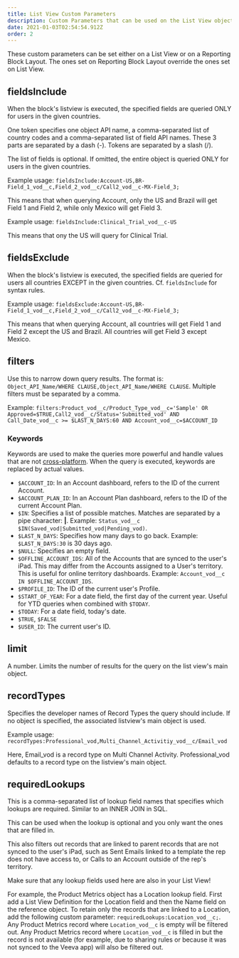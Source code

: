 ```yaml
---
title: List View Custom Parameters
description: Custom Parameters that can be used on the List View object
date: 2021-01-03T02:54:54.912Z
order: 2
---
```


These custom parameters can be set either on a List View or on a Reporting Block Layout. The ones set on Reporting Block Layout override the ones set on List View.

## fieldsInclude

When the block's listview is executed, the specified fields are queried ONLY for users in the given countries.

One token specifies one object API name, a comma-separated list of country codes and a comma-separated list of field API names. These 3 parts are separated by a dash (-). Tokens are separated by a slash (/).

The list of fields is optional. If omitted, the entire object is queried ONLY for users in the given countries.

Example usage: `fieldsInclude:Account-US,BR-Field_1_vod__c,Field_2_vod__c/Call2_vod__c-MX-Field_3;`

This means that when querying Account, only the US and Brazil will get Field 1 and Field 2, while only Mexico will get Field 3.

Example usage: `fieldsInclude:Clinical_Trial_vod__c-US`

This means that ony the US will query for Clinical Trial.

## fieldsExclude

When the block's listview is executed, the specified fields are queried for users all countries EXCEPT in the given countries. Cf. `fieldsInclude` for syntax rules.

Example usage: `fieldsExclude:Account-US,BR-Field_1_vod__c,Field_2_vod__c/Call2_vod__c-MX-Field_3;`

This means that when querying Account, all countries will get Field 1 and Field 2 except the US and Brazil. All countries will get Field 3 except Mexico.

## filters

Use this to narrow down query results. The format is: `Object_API_Name/WHERE CLAUSE,Object_API_Name/WHERE CLAUSE`. Multiple filters must be separated by a comma.

Example: `filters:Product_vod__c/Product_Type_vod__c='Sample' OR Approved=$TRUE,Call2_vod__c/Status='Submitted_vod' AND Call_Date_vod__c >= $LAST_N_DAYS:60 AND Account_vod__c=$ACCOUNT_ID`

### Keywords

Keywords are used to make the queries more powerful and handle values that are not [cross-platform](https://support.veeva.com/hc/en-us/articles/360021663794-Why-do-HTML-Reports-Work-Differently-on-Different-Platforms-?source=search). When the query is executed, keywords are replaced by actual values.

- `$ACCOUNT_ID`: In an Account dashboard, refers to the ID of the current Account.
- `$ACCOUNT_PLAN_ID`: In an Account Plan dashboard, refers to the ID of the current Account Plan.
- `$IN`: Specifies a list of possible matches. Matches are separated by a pipe character: **|**. Example: `Status_vod__c $IN(Saved_vod|Submitted_vod|Pending_vod)`.
- `$LAST_N_DAYS`: Specifies how many days to go back. Example: `$LAST_N_DAYS:30` is 30 days ago. 
- `$NULL`: Specifies an empty field.
- `$OFFLINE_ACCOUNT_IDS`: All of the Accounts that are synced to the user's iPad. This may differ from the Accounts assigned to a User's territory. This is useful for online territory dashboards. Example: `Account_vod__c IN $OFFLINE_ACCOUNT_IDS`.
- `$PROFILE_ID`: The ID of the current user's Profile.
- `$START_OF_YEAR`: For a date field, the first day of the current year. Useful for YTD queries when combined with `$TODAY`.
- `$TODAY`: For a date field, today's date.
- `$TRUE`, `$FALSE`
- `$USER_ID`: The current user's ID.

## limit

A number. Limits the number of results for the query on the list view's main object.

## recordTypes

Specifies the developer names of Record Types the query should include. If no object is specified, the associated listview's main object is used.

Example usage: `recordTypes:Professional_vod,Multi_Channel_Activitiy_vod__c/Email_vod`

Here, Email_vod is a record type on Multi Channel Activity. Professional_vod defaults to a record type on the listview's main object.

## requiredLookups

This is a comma-separated list of lookup field names that specifies which lookups are required. Similar to an INNER JOIN in SQL.

This can be used when the lookup is optional and you only want the ones that are filled in.

This also filters out records that are linked to parent records that are not synced to the user's iPad, such as Sent Emails linked to a template the rep does not have access to, or Calls to an Account outside of the rep's territory.

Make sure that any lookup fields used here are also in your List View!

For example, the Product Metrics object has a Location lookup field. First add a List View Definition for the Location field and then the Name field on the reference object. To retain only the records that are linked to a Location, add the following custom parameter: `requiredLookups:Location_vod__c;`. Any Product Metrics record where `Location_vod__c` is empty will be filtered out. Any Product Metrics record where `Location_vod__c` is filled in but the record is not available (for example, due to sharing rules or because it was not synced to the Veeva app) will also be filtered out.
